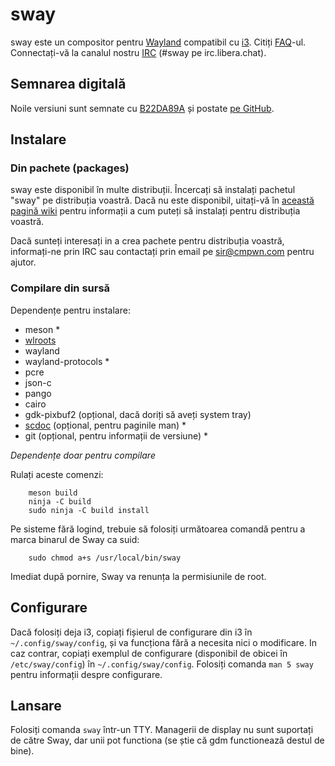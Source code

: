 # sway

sway este un compositor pentru [Wayland](http://wayland.freedesktop.org/) compatibil cu [i3](https://i3wm.org/).
Citiți [FAQ](https://github.com/swaywm/sway/wiki)-ul. Connectați-vă la canalul nostru [IRC](https://kiwiirc.com/nextclient/irc.libera.chat:+6697/#sway) (#sway pe irc.libera.chat).

## Semnarea digitală

Noile versiuni sunt semnate cu [B22DA89A](http://pgp.mit.edu/pks/lookup?op=vindex&search=0x52CB6609B22DA89A)
și postate [pe GitHub](https://github.com/swaywm/sway/releases).

## Instalare

### Din pachete (packages) 

sway este disponibil în multe distribuții. Încercați să instalați pachetul "sway" pe distribuția voastră. Dacă nu este disponibil, uitați-vă în [această pagină wiki](https://github.com/swaywm/sway/wiki/Unsupported-packages)
pentru informații a cum puteți să instalați pentru distribuția voastră.

Dacă sunteți interesați in a crea pachete pentru distribuția voastră, informați-ne prin IRC sau contactați prin email pe sir@cmpwn.com pentru ajutor.

### Compilare din sursă

Dependențe pentru instalare:

* meson \*
* [wlroots](https://github.com/swaywm/wlroots)
* wayland
* wayland-protocols \*
* pcre
* json-c
* pango
* cairo
* gdk-pixbuf2 (opțional, dacă doriți să aveți system tray)
* [scdoc](https://git.sr.ht/~sircmpwn/scdoc) (opțional, pentru paginile man) \*
* git (opțional, pentru informații de versiune) \*

*Dependențe doar pentru compilare*

Rulați aceste comenzi:

```
    meson build
    ninja -C build
    sudo ninja -C build install
```

Pe sisteme fără logind, trebuie să folosiți următoarea comandă pentru a marca binarul de Sway ca suid:

```
    sudo chmod a+s /usr/local/bin/sway
```

Imediat după pornire, Sway va renunța la permisiunile de root.

## Configurare

Dacă folosiți deja i3, copiați fișierul de configurare din i3 în `~/.config/sway/config`, și va funcționa fără a necesita nici o modificare. In caz contrar, copiați exemplul de configurare (disponibil de obicei în `/etc/sway/config`) în `~/.config/sway/config`.
Folosiți comanda `man 5 sway` pentru informații despre configurare.

## Lansare

Folosiți comanda `sway` într-un TTY. Managerii de display nu sunt suportați de către Sway, dar unii pot functiona (se știe că gdm functioneazâ destul de bine).
